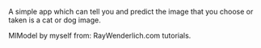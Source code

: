 A simple app which can tell you and predict the image that you choose or taken  is a cat or dog image.

MlModel by myself from: RayWenderlich.com tutorials.
